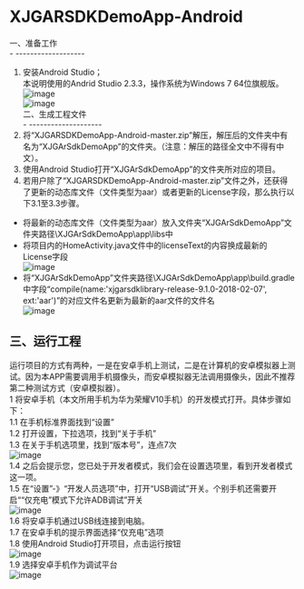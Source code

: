 # XJGARSDKDemoApp-Android
一、准备工作<br>
- -------------------
1.	安装Android Studio；<br>
本说明使用的Andrid Studio 2.3.3，操作系统为Windows 7 64位旗舰版。<br>
![image](https://github.com/TeacherLuo/XJGARSDKDemoApp-Android/raw/master/ImageCache/1.png)<br>
![image](https://github.com/TeacherLuo/XJGARSDKDemoApp-Android/raw/master/ImageCache/2.png)<br>
二、生成工程文件<br>
- --------------------
1.	将“XJGARSDKDemoApp-Android-master.zip”解压，解压后的文件夹中有名为“XJGArSdkDemoApp”的文件夹。（注意：解压的路径全文中不得有中文）。<br>
2.	使用Android Studio打开“XJGArSdkDemoApp”的文件夹所对应的项目。<br>
3.	若用户除了“XJGARSDKDemoApp-Android-master.zip”文件之外，还获得了更新的动态库文件（文件类型为aar）或者更新的License字段，那么执行以下3.1至3.3步骤。<br>
* 将最新的动态库文件（文件类型为aar）放入文件夹“XJGArSdkDemoApp”文件夹路径\XJGArSdkDemoApp\app\libs中<br>
* 将项目内的HomeActivity.java文件中的licenseText的内容换成最新的License字段<br>
![image](https://github.com/TeacherLuo/XJGARSDKDemoApp-Android/raw/master/ImageCache/3.png)<br>
* 将“XJGArSdkDemoApp”文件夹路径\XJGArSdkDemoApp\app\build.gradle中字段“compile(name:'xjgarsdklibrary-release-9.1.0-2018-02-07', ext:'aar')”的对应文件名更新为最新的aar文件的文件名<br>
![image](https://github.com/TeacherLuo/XJGARSDKDemoApp-Android/raw/master/ImageCache/4.png)<br>

三、运行工程<br>
----------------------
运行项目的方式有两种，一是在安卓手机上测试，二是在计算机的安卓模拟器上测试。因为本APP需要调用手机摄像头，而安卓模拟器无法调用摄像头，因此不推荐第二种测试方式（安卓模拟器）。<br>
1	将安卓手机（本文所用手机为华为荣耀V10手机）的开发模式打开。具体步骤如下：<br>
1.1	在手机标准界面找到“设置”<br>
1.2	打开设置，下拉选项，找到“关于手机”<br>
1.3	在关于手机选项里，找到“版本号”，连点7次<br>
![image](https://github.com/TeacherLuo/XJGARSDKDemoApp-Android/raw/master/ImageCache/5.png)<br>
1.4	之后会提示您，您已处于开发者模式，我们会在设置选项里，看到开发者模式这一项。<br>
1.5	在“设置”-》“开发人员选项”中，打开“USB调试”开关。个别手机还需要开启““仅充电”模式下允许ADB调试”开关<br>
![image](https://github.com/TeacherLuo/XJGARSDKDemoApp-Android/raw/master/ImageCache/6.png)<br>
1.6	将安卓手机通过USB线连接到电脑。<br>
1.7	在安卓手机的提示界面选择“仅充电”选项<br>
1.8	使用Android Studio打开项目，点击运行按钮<br>
![image](https://github.com/TeacherLuo/XJGARSDKDemoApp-Android/raw/master/ImageCache/7.png)<br>
1.9	选择安卓手机作为调试平台<br>
![image](https://github.com/TeacherLuo/XJGARSDKDemoApp-Android/raw/master/ImageCache/8.png)<br>
